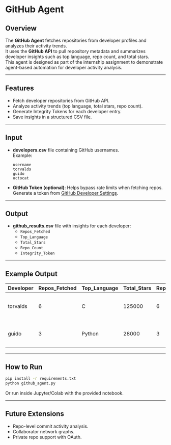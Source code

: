 # GitHub Agent

## Overview
The **GitHub Agent** fetches repositories from developer profiles and analyzes their activity trends.  
It uses the **GitHub API** to pull repository metadata and summarizes developer insights such as top language, repo count, and total stars.  
This agent is designed as part of the internship assignment to demonstrate agent-based automation for developer activity analysis.  

---

## Features
- Fetch developer repositories from GitHub API.
- Analyze activity trends (top language, total stars, repo count).
- Generate Integrity Tokens for each developer entry.
- Save insights in a structured CSV file.

---

## Input
- **developers.csv** file containing GitHub usernames.  
  Example:
  ```csv
  username
  torvalds
  guido
  octocat
  ```

- **GitHub Token (optional)**: Helps bypass rate limits when fetching repos.  
  Generate a token from [GitHub Developer Settings](https://github.com/settings/tokens).

---

## Output
- **github_results.csv** file with insights for each developer:
  - `Repos_Fetched`
  - `Top_Language`
  - `Total_Stars`
  - `Repo_Count`
  - `Integrity_Token`

---

## Example Output
| Developer      | Repos_Fetched | Top_Language      | Total_Stars | Repo_Count | Integrity_Token                           |
|----------------|---------------|-------------------|-------------|------------|--------------------------------------------|
| torvalds       | 6             | C                 | 125000      | 6          | 8b8a0d30-6e8b-4b4e-b5a7-732a3b5c222d       |
| guido          | 3             | Python            | 28000       | 3          | 213bc839-7a9b-4aa4-982d-9946c1ab09d2       |

---

## How to Run
```bash
pip install -r requirements.txt
python github_agent.py
```

Or run inside Jupyter/Colab with the provided notebook.

---

## Future Extensions
- Repo-level commit activity analysis.
- Collaborator network graphs.
- Private repo support with OAuth.
